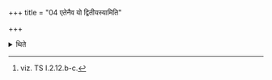 +++
title = "04 एतेनैव यो द्वितीयस्यामिति"

+++

<details><summary>थिते</summary>

4. With the same formula[^1] but with a little modification viz. yo dvitiyasyām[^2] (he carries the loose soil) for the second time; (and with the modification viz.) yas tr̥tiyasyām[^3] (he carries the loose soil) for the third time.  

[^1]: viz. TS I.2.12.b-c.  

[^2-3]: TS I.2.12.d.
</details>
